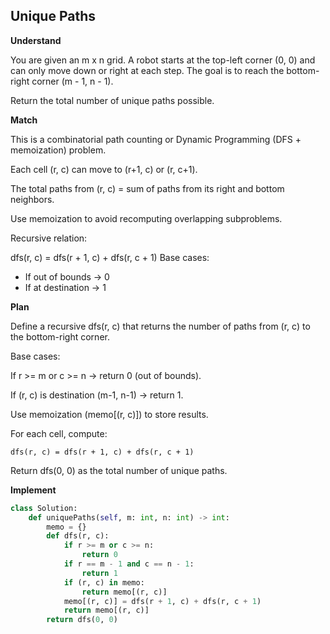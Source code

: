 ## Unique Paths

**Understand**

You are given an m x n grid.
A robot starts at the top-left corner (0, 0) and can only move down or right at each step.
The goal is to reach the bottom-right corner (m - 1, n - 1).

Return the total number of unique paths possible.

**Match**

This is a combinatorial path counting or Dynamic Programming (DFS + memoization) problem.

Each cell (r, c) can move to (r+1, c) or (r, c+1).

The total paths from (r, c) = sum of paths from its right and bottom neighbors.

Use memoization to avoid recomputing overlapping subproblems.

Recursive relation:

dfs(r, c) = dfs(r + 1, c) + dfs(r, c + 1)
Base cases:

- If out of bounds → 0
- If at destination → 1

**Plan**

Define a recursive dfs(r, c) that returns the number of paths from (r, c) to the bottom-right corner.

Base cases:

If r >= m or c >= n → return 0 (out of bounds).

If (r, c) is destination (m-1, n-1) → return 1.

Use memoization (memo[(r, c)]) to store results.

For each cell, compute:

```
dfs(r, c) = dfs(r + 1, c) + dfs(r, c + 1)
```

Return dfs(0, 0) as the total number of unique paths.

**Implement**

```py
class Solution:
    def uniquePaths(self, m: int, n: int) -> int:
        memo = {}
        def dfs(r, c):
            if r >= m or c >= n:
                return 0
            if r == m - 1 and c == n - 1:
                return 1
            if (r, c) in memo:
                return memo[(r, c)]
            memo[(r, c)] = dfs(r + 1, c) + dfs(r, c + 1)
            return memo[(r, c)]
        return dfs(0, 0)
```

